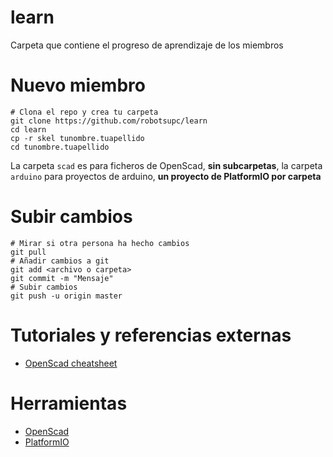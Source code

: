 # learn
Carpeta que contiene el progreso de aprendizaje de los miembros


# Nuevo miembro

```
# Clona el repo y crea tu carpeta
git clone https://github.com/robotsupc/learn
cd learn
cp -r skel tunombre.tuapellido
cd tunombre.tuapellido
```

La carpeta `scad` es para ficheros de OpenScad, **sin subcarpetas**, la carpeta `arduino` para proyectos de arduino, **un proyecto de PlatformIO por carpeta**

# Subir cambios

```
# Mirar si otra persona ha hecho cambios
git pull
# Añadir cambios a git
git add <archivo o carpeta>
git commit -m "Mensaje"
# Subir cambios
git push -u origin master
```

# Tutoriales y referencias externas
* [OpenScad cheatsheet](http://www.openscad.org/cheatsheet/)


# Herramientas
* [OpenScad](http://openscad.org)
* [PlatformIO](http://platformio.org/)
